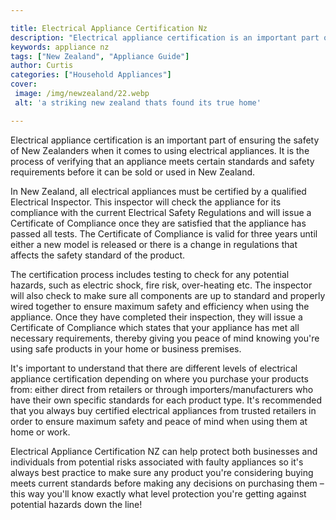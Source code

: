 ```yaml
---

title: Electrical Appliance Certification Nz
description: "Electrical appliance certification is an important part of ensuring the safety of New Zealanders when it comes to using electrical...see more detail"
keywords: appliance nz
tags: ["New Zealand", "Appliance Guide"]
author: Curtis
categories: ["Household Appliances"]
cover: 
 image: /img/newzealand/22.webp
 alt: 'a striking new zealand thats found its true home'

---
```


Electrical appliance certification is an important part of ensuring the safety of New Zealanders when it comes to using electrical appliances. It is the process of verifying that an appliance meets certain standards and safety requirements before it can be sold or used in New Zealand. 

In New Zealand, all electrical appliances must be certified by a qualified Electrical Inspector. This inspector will check the appliance for its compliance with the current Electrical Safety Regulations and will issue a Certificate of Compliance once they are satisfied that the appliance has passed all tests. The Certificate of Compliance is valid for three years until either a new model is released or there is a change in regulations that affects the safety standard of the product. 

The certification process includes testing to check for any potential hazards, such as electric shock, fire risk, over-heating etc. The inspector will also check to make sure all components are up to standard and properly wired together to ensure maximum safety and efficiency when using the appliance. Once they have completed their inspection, they will issue a Certificate of Compliance which states that your appliance has met all necessary requirements, thereby giving you peace of mind knowing you're using safe products in your home or business premises. 

It's important to understand that there are different levels of electrical appliance certification depending on where you purchase your products from: either direct from retailers or through importers/manufacturers who have their own specific standards for each product type. It's recommended that you always buy certified electrical appliances from trusted retailers in order to ensure maximum safety and peace of mind when using them at home or work. 

Electrical Appliance Certification NZ can help protect both businesses and individuals from potential risks associated with faulty appliances so it's always best practice to make sure any product you're considering buying meets current standards before making any decisions on purchasing them – this way you'll know exactly what level protection you're getting against potential hazards down the line!
